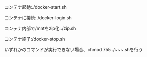コンテナ起動:./docker-start.sh

コンテナに接続:./docker-login.sh

コンテナ内部で/mntをzip化:./zip.sh

コンテナ終了:/docker-stop.sh

いずれかのコマンドが実行できない場合、chmod 755 ./~~~.shを行う